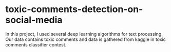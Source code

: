 # toxic-comments-detection-on-social-media
In this project, I used several deep learning algorithms for text processing. Our data contains toxic comments and data is gathered from kaggle in toxic comments classifier
contest.

